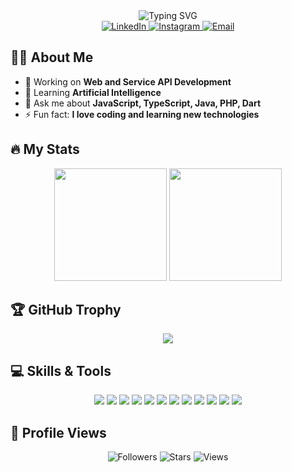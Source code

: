 <div align="center">
  <img src="https://readme-typing-svg.herokuapp.com?font=Fira+Code&pause=1000&color=F7F7F7&width=435&lines=Hello+World!+I%27m+Silendas;Welcome+to+my+GitHub+Profile!;I%27m+a+Passionate+Developer;Always+learning+new+things" alt="Typing SVG" />
</div>

<div align="center">
  <a href="https://www.linkedin.com/in/myasminnh/" target="_blank">
    <img src="https://img.shields.io/badge/LinkedIn-%230077B5.svg?&style=for-the-badge&logo=linkedin&logoColor=white" alt="LinkedIn">
  </a>
  <a href="https://www.instagram.com/nulhakim213/" target="_blank">
    <img src="https://img.shields.io/badge/Instagram-%23E4405F.svg?&style=for-the-badge&logo=instagram&logoColor=white" alt="Instagram">
  </a>
  <a href="mailto:muhammadyasminnulhakim34@gmail.com">
    <img src="https://img.shields.io/badge/Email-D14836?style=for-the-badge&logo=gmail&logoColor=white" alt="Email">
  </a>
</div>

## 👨‍💻 About Me
- 🔭 Working on **Web and Service API Development**
- 🌱 Learning **Artificial Intelligence**
- 💬 Ask me about **JavaScript, TypeScript, Java, PHP, Dart**
- ⚡ Fun fact: **I love coding and learning new technologies**

## 🔥 My Stats
<div align="center">
  <img height="180em" src="https://github-readme-stats.vercel.app/api?username=silendas&show_icons=true&theme=radical&include_all_commits=true&count_private=true"/>
  <img height="180em" src="https://github-readme-stats.vercel.app/api/top-langs/?username=silendas&layout=compact&langs_count=7&theme=radical"/>
</div>

## 🏆 GitHub Trophy
<div align="center">
  <img src="https://github-profile-trophy.vercel.app/?username=silendas&theme=radical&row=1&column=6" />
</div>

## 💻 Skills & Tools
<div align="center">
  <img src="https://img.shields.io/badge/JavaScript-ES6+-F7DF1E?style=for-the-badge&logo=javascript&logoColor=black"/>
  <img src="https://img.shields.io/badge/TypeScript-4.0+-3178C6?style=for-the-badge&logo=typescript&logoColor=white"/>
  <img src="https://img.shields.io/badge/Java-11+-007396?style=for-the-badge&logo=java&logoColor=white"/>
  <img src="https://img.shields.io/badge/PHP-7.4+-777BB4?style=for-the-badge&logo=php&logoColor=white"/>
  <img src="https://img.shields.io/badge/Dart-2.10+-0175C2?style=for-the-badge&logo=dart&logoColor=white"/>
  <img src="https://img.shields.io/badge/ExpressJs-000000?style=for-the-badge&logo=express&logoColor=white"/>
  <img src="https://img.shields.io/badge/NextJs-000000?style=for-the-badge&logo=next.js&logoColor=white"/>
  <img src="https://img.shields.io/badge/Springboot-6DB33F?style=for-the-badge&logo=spring&logoColor=white"/>
  <img src="https://img.shields.io/badge/Flutter-02569B?style=for-the-badge&logo=flutter&logoColor=white"/>
  <img src="https://img.shields.io/badge/Laravel-FF2D20?style=for-the-badge&logo=laravel&logoColor=white"/>
  <img src="https://img.shields.io/badge/MySQL-4479A1?style=for-the-badge&logo=mysql&logoColor=white"/>
  <img src="https://img.shields.io/badge/PostgreSQL-316192?style=for-the-badge&logo=postgresql&logoColor=white"/>
</div>

## 👀 Profile Views
<div align="center">
  <img src="https://img.shields.io/github/followers/silendas?style=for-the-badge&color=00ff00" alt="Followers"/>
  <img src="https://img.shields.io/github/stars/silendas?style=for-the-badge&color=ffff00" alt="Stars"/>
  <img src="https://komarev.com/ghpvc/?username=silendas&label=Views&color=ff69b4&style=for-the-badge" alt="Views"/>
</div>

